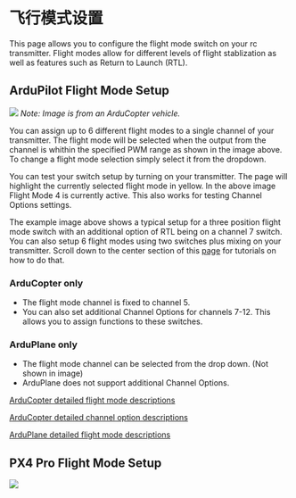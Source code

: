 # 飞行模式设置

This page allows you to configure the flight mode switch on your rc transmitter. Flight modes allow for different levels of flight stablization as well as features such as Return to Launch (RTL).

## ArduPilot Flight Mode Setup
![](ArduCopterFlightMode.jpg)
*Note: Image is from an ArduCopter vehicle.*

You can assign up to 6 different flight modes to a single channel of your transmitter. The flight mode will be selected when the output from the channel is whithin the specified PWM range as shown in the image above. To change a flight mode selection simply select it from the dropdown.

You can test your switch setup by turning on your transmitter. The page will highlight the currently selected flight mode in yellow. In the above image Flight Mode 4 is currently active. This also works for testing Channel Options settings.

The example image above shows a typical setup for a three position flight mode switch with an additional option of RTL being on a channel 7 switch. You can also setup 6 flight modes using two switches plus mixing on your transmitter. Scroll down to the center section of this [page](http://ardupilot.org/copter/docs/common-rc-transmitter-flight-mode-configuration.html#common-rc-transmitter-flight-mode-configuration) for tutorials on how to do that.

### ArduCopter only
* The flight mode channel is fixed to channel 5. 
* You can also set additional Channel Options for channels 7-12. This allows you to assign functions to these switches.

### ArduPlane only
* The flight mode channel can be selected from the drop down. (Not shown in image)
* ArduPlane does not support additional Channel Options.

[ArduCopter detailed flight mode descriptions](http://ardupilot.org/copter/docs/flight-modes.html)

[ArduCopter detailed channel option descriptions](http://ardupilot.org/copter/docs/channel-7-and-8-options.html#configuration)

[ArduPlane detailed flight mode descriptions](http://ardupilot.org/plane/docs/flight-modes.html)

## PX4 Pro Flight Mode Setup
![](PX4SingleChannelFlightMode.jpg)
